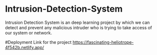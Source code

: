 # Intrusion-Detection-System
Intrusion Detection System is an deep learning project by which we can detect and prevent any malicious intruder who is trying to take access of our system or network. 

#Deployment Link for the project 
https://fascinating-heliotrope-4f542b.netlify.app/
